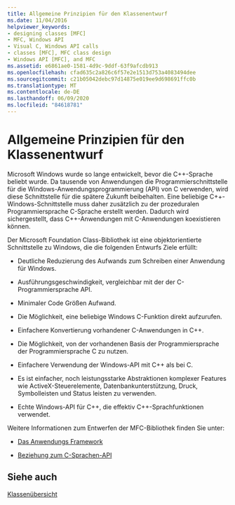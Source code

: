 ```yaml
---
title: Allgemeine Prinzipien für den Klassenentwurf
ms.date: 11/04/2016
helpviewer_keywords:
- designing classes [MFC]
- MFC, Windows API
- Visual C, Windows API calls
- classes [MFC], MFC class design
- Windows API [MFC], and MFC
ms.assetid: e6861ae0-1581-4d9c-9ddf-63f9afcdb913
ms.openlocfilehash: cfad635c2a826c6f57e2e1513d753a4083494dee
ms.sourcegitcommit: c21b05042debc97d14875e019ee9d698691ffc0b
ms.translationtype: MT
ms.contentlocale: de-DE
ms.lasthandoff: 06/09/2020
ms.locfileid: "84618781"
---
```

# <a name="general-class-design-philosophy"></a>Allgemeine Prinzipien für den Klassenentwurf

Microsoft Windows wurde so lange entwickelt, bevor die C++-Sprache beliebt wurde. Da tausende von Anwendungen die Programmierschnittstelle für die Windows-Anwendungsprogrammierung (API) von C verwenden, wird diese Schnittstelle für die spätere Zukunft beibehalten. Eine beliebige C++-Windows-Schnittstelle muss daher zusätzlich zu der prozeduralen Programmiersprache C-Sprache erstellt werden. Dadurch wird sichergestellt, dass C++-Anwendungen mit C-Anwendungen koexistieren können.

Der Microsoft Foundation Class-Bibliothek ist eine objektorientierte Schnittstelle zu Windows, die die folgenden Entwurfs Ziele erfüllt:

- Deutliche Reduzierung des Aufwands zum Schreiben einer Anwendung für Windows.

- Ausführungsgeschwindigkeit, vergleichbar mit der der C-Programmiersprache API.

- Minimaler Code Größen Aufwand.

- Die Möglichkeit, eine beliebige Windows C-Funktion direkt aufzurufen.

- Einfachere Konvertierung vorhandener C-Anwendungen in C++.

- Die Möglichkeit, von der vorhandenen Basis der Programmiersprache der Programmiersprache C zu nutzen.

- Einfachere Verwendung der Windows-API mit C++ als bei C.

- Es ist einfacher, noch leistungsstarke Abstraktionen komplexer Features wie ActiveX-Steuerelemente, Datenbankunterstützung, Druck, Symbolleisten und Status leisten zu verwenden.

- Echte Windows-API für C++, die effektiv C++-Sprachfunktionen verwendet.

Weitere Informationen zum Entwerfen der MFC-Bibliothek finden Sie unter:

- [Das Anwendungs Framework](application-framework.md)

- [Beziehung zum C-Sprachen-API](relationship-to-the-c-language-api.md)

## <a name="see-also"></a>Siehe auch

[Klassenübersicht](class-library-overview.md)
